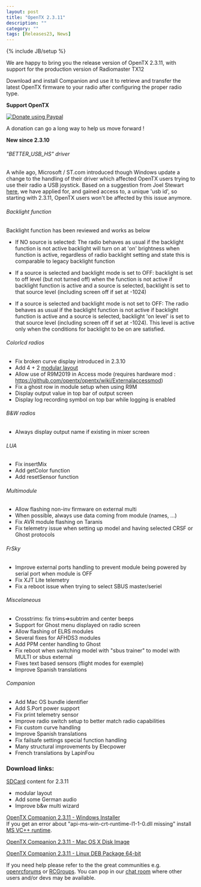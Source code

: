 ```yaml
---
layout: post
title: "OpenTX 2.3.11"
description: ""
category: ""
tags: [Releases23, News]
---
```

{% include JB/setup %}

We are happy to bring you the release version of OpenTX 2.3.11, with support for the production version of Radiomaster TX12

Download and install Companion and use it to retrieve and transfer the latest OpenTX firmware to your radio after configuring the proper radio type.

**Support OpenTX**

<a href="https://www.paypal.com/cgi-bin/webscr?cmd=_s-xclick&amp;hosted_button_id=DJ9MASSKVW8WN" rel="nofollow"><img src="https://camo.githubusercontent.com/11b2f47d7b4af17ef3a803f57c37de3ac82ac039/68747470733a2f2f696d672e736869656c64732e696f2f62616467652f70617970616c2d646f6e6174652d79656c6c6f772e737667" alt="Donate using Paypal" data-canonical-src="https://img.shields.io/badge/paypal-donate-yellow.svg" style="max-width:100%;"></a>

A donation can go a long way to help us move forward !

**New since 2.3.10**

###### "BETTER_USB_HS" driver
A while ago, Microsoft / ST.com introduced though Windows update a change to the handling of their driver which affected OpenTX users trying to use their radio a USB joystick. Based on a suggestion from Joel Stewart [here](https://github.com/opentx/opentx/issues/8190), we have applied for, and gained access to, a unique 'usb id', so starting with 2.3.11, OpenTX users won't be affected by this issue anymore.  

###### Backlight function
Backlight function has been reviewed and works as below
- If NO source is selected:
The radio behaves as usual if the backlight function is not active
backlight will turn on at 'on' brightness when function is active, regardless of radio backlight setting and state
this is comparable to legacy backlight function

- If a source is selected and backlight mode is set to OFF:
backlight is set to off level (but not turned off) when the function is not active
if backlight function is active and a source is selected, backlight is set to that source level (including screen off if set at -1024)

- If a source is selected and backlight mode is not set to OFF:
The radio behaves as usual if the backlight function is not active
if backlight function is active and a source is selected, backlight 'on level' is set to that source level (including screen off if set at -1024). This level is active only when the conditions for backlight to be on are satisfied.

###### Colorlcd radios
- Fix broken curve display introduced in 2.3.10
- Add 4 + 2 [modular layout](https://github.com/opentx/opentx/pull/7992)
- Allow use of R9M2019 in Access mode (requires hardware mod : https://github.com/opentx/opentx/wiki/Externalaccessmod)
- Fix a ghost row in module setup when using R9M
- Display output value in top bar of output screen
- Display log recording symbol on top bar while logging is enabled

###### B&W radios
- Always display output name if existing in mixer screen

###### LUA
- Fix insertMix
- Add getColor function
- Add resetSensor function

###### Multimodule
- Allow flashing non-inv firmware on external multi
- When possible, always use data coming from module (names, ...)
- Fix AVR module flashing on Taranis
- Fix telemetry issue when setting up model and having selected CRSF or Ghost protocols 

###### FrSky
- Improve external ports handling to prevent module being powered by serial port when module is OFF
- Fix XJT Lite telemetry
- Fix a reboot issue when trying to select SBUS master/seriel

###### Miscelaneous
- Crosstrims: fix trims=>subtrim and center beeps
- Support for Ghost menu displayed on radio screen
- Allow flashing of ELRS modules
- Several fixes for AFHDS3 modules
- Add PPM center handling to Ghost
- Fix reboot when switching model with "sbus trainer" to model with MULTI or sbus external
- Fixes text based sensors (flight modes for exemple)
- Improve Spanish translations

###### Companion
- Add Mac OS bundle identifier
- Add S.Port power support
- Fix print telemetry sensor
- Improve radio switch setup to better match radio capabilities
- Fix custom curve handling
- Improve Spanish translations
- Fix failsafe settings special function handling
- Many structural improvements by Elecpower
- French translations by LapinFou

### Download links:

[SDCard](http://downloads.open-tx.org/2.3/release/sdcard/) content for 2.3.11
- modular layout
- Add some German audio
- Improve b&w multi wizard

[OpenTX Companion 2.3.11  - Windows Installer](https://downloads.open-tx.org/2.3/release/companion/windows/companion-windows-2.3.11.exe)  
If you get an error about "api-ms-win-crt-runtime-I1-1-0.dll missing" install [MS VC++ runtime](https://support.microsoft.com/en-us/help/2999226/update-for-universal-c-runtime-in-windows).

[OpenTX Companion 2.3.11  - Mac OS X Disk Image](https://downloads.open-tx.org/2.3/release/companion/macosx/opentx-companion-2.3.11.dmg)

[OpenTX Companion 2.3.11  - Linux DEB Package 64-bit](https://downloads.open-tx.org/2.3/release/companion/linux/companion23_2.3.11_amd64.deb)

If you need help please refer to the the great communities e.g. [openrcforums](http://openrcforums.com/forum/viewforum.php?f=45) or [RCGroups](https://www.rcgroups.com/forums/showthread.php?3395177-Official-OpenTX-version-2-3-Discussion-Thread). You can pop in our [chat room](https://discord.gg/CZCwVx2) where other users and/or devs may be available.
